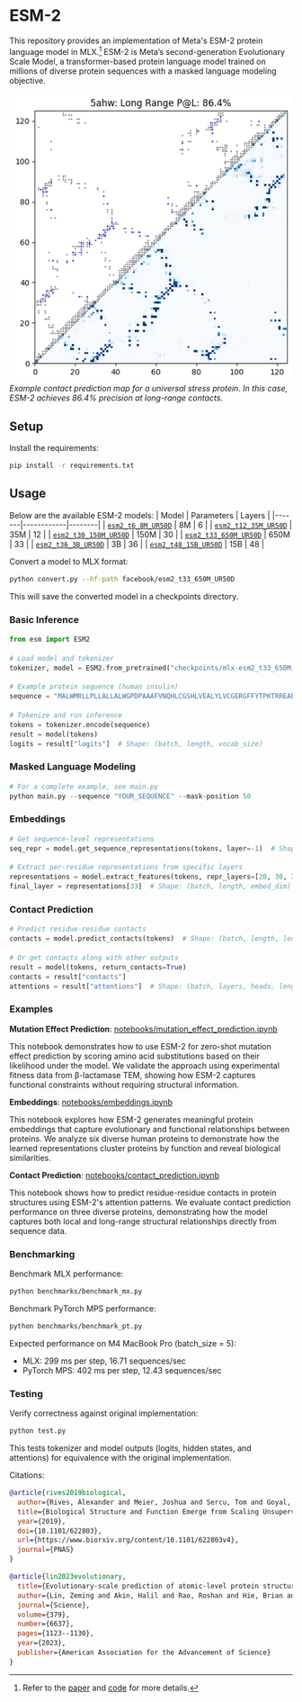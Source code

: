 # ESM-2

This repository provides an implementation of Meta's ESM-2 protein language model
in MLX.[^1] ESM-2 is Meta’s second-generation Evolutionary Scale Model, a
transformer-based protein language model trained on millions of diverse protein
sequences with a masked language modeling objective.

![Alt text for the image](assets/contact_prediction.png)
_Example contact prediction map for a universal stress protein. In this case, ESM-2 achieves 86.4% precision at long-range contacts._

## Setup

Install the requirements:

```bash
pip install -r requirements.txt
```

## Usage

Below are the available ESM-2 models:
| Model | Parameters | Layers |
|-------|------------|--------|
| [`esm2_t6_8M_UR50D`](https://huggingface.co/facebook/esm2_t6_8M_UR50D) | 8M | 6 |
| [`esm2_t12_35M_UR50D`](https://huggingface.co/facebook/esm2_t12_35M_UR50D) | 35M | 12 |
| [`esm2_t30_150M_UR50D`](https://huggingface.co/facebook/esm2_t30_150M_UR50D) | 150M | 30 |
| [`esm2_t33_650M_UR50D`](https://huggingface.co/facebook/esm2_t33_650M_UR50D) | 650M | 33 |
| [`esm2_t36_3B_UR50D`](https://huggingface.co/facebook/esm2_t36_3B_UR50D) | 3B | 36 |
| [`esm2_t48_15B_UR50D`](https://huggingface.co/facebook/esm2_t48_15B_UR50D) | 15B | 48 |

Convert a model to MLX format:

```bash
python convert.py --hf-path facebook/esm2_t33_650M_UR50D
```

This will save the converted model in a checkpoints directory.

### Basic Inference

```python
from esm import ESM2

# Load model and tokenizer
tokenizer, model = ESM2.from_pretrained("checkpoints/mlx-esm2_t33_650M_UR50D")

# Example protein sequence (human insulin)
sequence = "MALWMRLLPLLALLALWGPDPAAAFVNQHLCGSHLVEALYLVCGERGFFYTPKTRREAEDLQVGQVELGGGPGAGSLQPLALEGSLQKRGIVEQCCTSICSLYQLENYCN"

# Tokenize and run inference
tokens = tokenizer.encode(sequence)
result = model(tokens)
logits = result["logits"]  # Shape: (batch, length, vocab_size)
```

### Masked Language Modeling

```python
# For a complete example, see main.py
python main.py --sequence "YOUR_SEQUENCE" --mask-position 50
```

### Embeddings

```python
# Get sequence-level representations
seq_repr = model.get_sequence_representations(tokens, layer=-1)  # Shape: (batch, embed_dim)

# Extract per-residue representations from specific layers
representations = model.extract_features(tokens, repr_layers=[20, 30, 33])
final_layer = representations[33]  # Shape: (batch, length, embed_dim)
```

### Contact Prediction

```python
# Predict residue-residue contacts
contacts = model.predict_contacts(tokens)  # Shape: (batch, length, length)

# Or get contacts along with other outputs
result = model(tokens, return_contacts=True)
contacts = result["contacts"]
attentions = result["attentions"]  # Shape: (batch, layers, heads, length, length)
```

### Examples

**Mutation Effect Prediction**: [notebooks/mutation_effect_prediction.ipynb](notebooks/mutation_effect_prediction.ipynb)

This notebook demonstrates how to use ESM-2 for zero-shot mutation effect prediction by scoring amino acid substitutions based on their likelihood under the model. We validate the approach using experimental fitness data from β-lactamase TEM, showing how ESM-2 captures functional constraints without requiring structural information.

**Embeddings**: [notebooks/embeddings.ipynb](notebooks/embeddings.ipynb)

This notebook explores how ESM-2 generates meaningful protein embeddings that capture evolutionary and functional relationships between proteins. We analyze six diverse human proteins to demonstrate how the learned representations cluster proteins by function and reveal biological similarities.

**Contact Prediction**: [notebooks/contact_prediction.ipynb](notebooks/contact_prediction.ipynb)

This notebook shows how to predict residue-residue contacts in protein structures using ESM-2's attention patterns. We evaluate contact prediction performance on three diverse proteins, demonstrating how the model captures both local and long-range structural relationships directly from sequence data.

### Benchmarking

Benchmark MLX performance:

```bash
python benchmarks/benchmark_mx.py
```

Benchmark PyTorch MPS performance:

```bash
python benchmarks/benchmark_pt.py
```

Expected performance on M4 MacBook Pro (batch_size = 5):

- MLX: 299 ms per step, 16.71 sequences/sec
- PyTorch MPS: 402 ms per step, 12.43 sequences/sec

### Testing

Verify correctness against original implementation:

```bash
python test.py
```

This tests tokenizer and model outputs (logits, hidden states, and attentions) for equivalence with the original implementation.

Citations:

```bibtex
@article{rives2019biological,
  author={Rives, Alexander and Meier, Joshua and Sercu, Tom and Goyal, Siddharth and Lin, Zeming and Liu, Jason and Guo, Demi and Ott, Myle and Zitnick, C. Lawrence and Ma, Jerry and Fergus, Rob},
  title={Biological Structure and Function Emerge from Scaling Unsupervised Learning to 250 Million Protein Sequences},
  year={2019},
  doi={10.1101/622803},
  url={https://www.biorxiv.org/content/10.1101/622803v4},
  journal={PNAS}
}

```

```bibtex
@article{lin2023evolutionary,
  title={Evolutionary-scale prediction of atomic-level protein structure with a language model},
  author={Lin, Zeming and Akin, Halil and Rao, Roshan and Hie, Brian and Zhu, Ziheng and Lu, Wenting and Smetanin, Nikita and Verkuil, Robert and Kabeli, Ori and Shmueli, Yilun and dos Santos Costa, Allan and Fazel-Zarandi, Maryam and Sercu, Tom and Candido, Salvatore and Rives, Alexander},
  journal={Science},
  volume={379},
  number={6637},
  pages={1123--1130},
  year={2023},
  publisher={American Association for the Advancement of Science}
}
```

[^1]: Refer to the [paper](https://www.science.org/doi/10.1126/science.ade2574) and [code](https://github.com/facebookresearch/esm) for more details.
